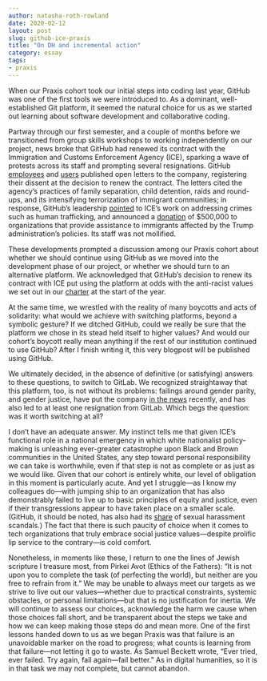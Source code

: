 ```yaml
---
author: natasha-roth-rowland
date: 2020-02-12
layout: post
slug: github-ice-praxis
title: "On DH and incremental action"
category: essay
tags:
- praxis
---
```

When our Praxis cohort took our initial steps into coding last year, GitHub was one of the first tools we were introduced to. As a dominant, well-established Git platform, it seemed the natural choice for us as we started out learning about software development and collaborative coding.

Partway through our first semester, and a couple of months before we transitioned from group skills workshops to working independently on our project, news broke that GitHub had renewed its contract with the Immigration and Customs Enforcement Agency (ICE), sparking a wave of protests across its staff and prompting several resignations. GitHub [employees](https://www.washingtonpost.com/context/letter-from-github-employees-to-ceo-about-the-company-s-ice-contract/fb280de9-2bc3-40d5-b1a5-e3b954bf0d25/) and [users](https://github.com/drop-ice/dear-github-2.0) published open letters to the company, registering their dissent at the decision to renew the contract. The letters cited the agency’s practices of family separation, child detention, raids and round-ups, and its intensifying terrorization of immigrant communities; in response, GitHub’s leadership [pointed](https://github.blog/2019-10-09-github-and-us-government-developers/) to ICE’s work on addressing crimes such as human trafficking, and announced a [donation](https://www.latimes.com/business/technology/story/2019-10-31/github-ice-contract-defense) of $500,000 to organizations that provide assistance to immigrants affected by the Trump administration’s policies. Its staff was not mollified.

These developments prompted a discussion among our Praxis cohort about whether we should continue using GitHub as we moved into the development phase of our project, or whether we should turn to an alternative platform. We acknowledged that GitHub’s decision to renew its contract with ICE put using the platform at odds with the anti-racist values we set out in our [charter](https://praxis.scholarslab.org/charter/charter-2019-2020/) at the start of the year. 

At the same time, we wrestled with the reality of many boycotts and acts of solidarity: what would we achieve with switching platforms, beyond a symbolic gesture? If we ditched GitHub, could we really be sure that the platform we chose in its stead held itself to higher values? And would our cohort’s boycott really mean anything if the rest of our institution continued to use GitHub? After I finish writing it, this very blogpost will be published using GitHub.

We ultimately decided, in the absence of definitive (or satisfying) answers to these questions, to switch to GitLab. We recognized straightaway that this platform, too, is not without its problems: failings around gender parity, and gender justice, have put the company [in the news](https://www.theregister.co.uk/2020/02/06/gitlab_sales_women/) recently, and has also led to at least one resignation from GitLab. Which begs the question: was it worth switching at all?

I don’t have an adequate answer. My instinct tells me that given ICE’s functional role in a national emergency in which white nationalist policy-making is unleashing ever-greater catastrophe upon Black and Brown communities in the United States, any step toward personal responsibility we can take is worthwhile, even if that step is not as complete or as just as we would like. Given that our cohort is entirely white, our level of obligation in this moment is particularly acute. And yet I struggle—as I know my colleagues do—with jumping ship to an organization that has also demonstrably failed to live up to basic principles of equity and justice, even if their transgressions appear to have taken place on a smaller scale. (GitHub, it should be noted, has also had its [share](https://www.wired.com/2014/04/tom-pw/) of sexual harassment scandals.) The fact that there is such paucity of choice when it comes to tech organizations that truly embrace social justice values—despite prolific lip service to the contrary—is cold comfort.

Nonetheless, in moments like these, I return to one the lines of Jewish scripture I treasure most, from Pirkei Avot (Ethics of the Fathers): “It is not upon you to complete the task (of perfecting the world), but neither are you free to refrain from it.” We may be unable to always meet our targets as we strive to live out our values—whether due to practical constraints, systemic obstacles, or personal limitations—but that is no justification for inertia. We will continue to assess our choices, acknowledge the harm we cause when those choices fall short, and be transparent about the steps we take and how we can keep making those steps do and mean more. One of the first lessons handed down to us as we began Praxis was that failure is an unavoidable marker on the road to progress; what counts is learning from that failure—not letting it go to waste. As Samuel Beckett wrote, “Ever tried, ever failed. Try again, fail again—fail better.” As in digital humanities, so it is in that task we may not complete, but cannot abandon.
